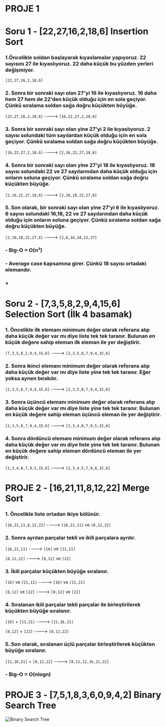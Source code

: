# PROJE 1 

# Soru 1 - [22,27,16,2,18,6] Insertion Sort

### 1.Öncelikle soldan başlayarak kıyaslamalar yapıyoruz. 22 sayısını 27 ile kıyaslıyoruz. 22 daha küçük bu yüzden yerleri değişmiyor.
`[22,27,16,2,18,6]`

### 2. Sonra bir sonraki sayı olan 27'yi 16 ile kıyaslıyoruz. 16 daha hem 27 hem de 22'den küçük olduğu için en sola geçiyor. Çünkü sıralama soldan sağa doğru küçükten büyüğe.
`[22,27,16,2,18,6]`  ---->  `[16,22,27,2,18,6]`

### 3. Sonra bir sonraki sayı olan yine 27'yi 2 ile kıyaslıyoruz. 2 sayısı solundaki tüm sayılardan küçük olduğu için en sola geçiyor. Çünkü sıralama soldan sağa doğru küçükten büyüğe.
`[16,22,27,2,18,6]`  ---->  `[2,16,22,27,18,6]`

### 4. Sonra bir sonraki sayı olan yine 27'yi 18 ile kıyaslıyoruz. 18 sayısı solundaki 22 ve 27 sayılarından daha küçük olduğu için onların soluna geçiyor. Çünkü sıralama soldan sağa doğru küçükten büyüğe.
`[2,16,22,27,18,6]`  ---->  `[2,16,18,22,27,6]` 

### 5. Son olarak, bir sonraki sayı olan yine 27'yi 6 ile kıyaslıyoruz. 6 sayısı solundaki 16,18, 22 ve 27 sayılarından daha küçük olduğu için onların soluna geçiyor. Çünkü sıralama soldan sağa doğru küçükten büyüğe.
`[2,16,18,22,27,6]`  ---->  `[2,6,16,18,22,27]`

### - Big-O = O(n²)
### - Average case kapsamına girer. Çünkü 18 sayısı ortadaki elemandır.
### +

# Soru 2 - [7,3,5,8,2,9,4,15,6] Selection Sort (İlk 4 basamak)

### 1. Öncelikle ilk elemanı minimum değer olarak referans alıp daha küçük değer var mı diye liste tek tek taranır. Bulunan en küçük değere sahip eleman ilk eleman ile yer değiştirir.
`[7,3,5,8,2,9,4,15,6]`  ---->  `[2,3,5,8,7,9,4,15,6]`

### 2. Sonra ikinci elemanı minimum değer olarak referans alıp daha küçük değer var mı diye liste yine tek tek taranır. Eğer yoksa aynen bırakılır.  
`[2,3,5,8,7,9,4,15,6]` ---->   `[2,3,5,8,7,9,4,15,6]`

### 3. Sonra üçüncü elemanı minimum değer olarak referans alıp daha küçük değer var mı diye liste yine tek tek taranır. Bulunan en küçük değere sahip eleman üçüncü eleman ile yer değiştirir. 
`[2,3,5,8,7,9,4,15,6]` ---->   `[2,3,4,8,7,9,5,15,6]`

### 4. Sonra dördüncü elemanı minimum değer olarak referans alıp daha küçük değer var mı diye liste yine tek tek taranır. Bulunan en küçük değere sahip eleman dördüncü eleman ile yer değiştirir. 
`[2,3,4,8,7,9,5,15,6]` ---->   `[2,3,4,5,7,9,8,15,6]`


# PROJE 2 - [16,21,11,8,12,22] Merge Sort

### 1. Öncelikle liste ortadan ikiye bölünür.
`[16,21,11,8,12,22]` ---->   `[16,21,11]` ve `[8,12,22]`

### 2. Sonra ayrılan parçalar tekli ve ikili parçalara ayrılır. 
`[16,21,11]` ----> `[16]` ve `[21,11]`

`[8,12,22]`  ---->  `[8,12]` ve `[22]`

### 3. İkili parçalar küçükten büyüğe sıralanır. 
`[16]` ve `[21,11]`  ----> `[16]` ve `[11,21]`

`[8,12]` ve `[22]`  ---->  `[8,12]` ve `[22]`

### 4. Sıralanan ikili parçalar tekli parçalar ile birleştirilerek küçükten büyüğe sıralanır.
`[16]` + `[11,21]` ----> `[11,16,21]`

`[8,12]` + `[22]` ---->  `[8,12,22]`

### 5. Son olarak, sıralanan üçlü parçalar birleştirilerek küçükten büyüğe sıralanır.
`[11,16,21]` + `[8,12,22]`  ---->  `[8,11,12,16,21,22]`

### - Big-O = O(nlogn)

# PROJE 3 - [7,5,1,8,3,6,0,9,4,2]  Binary Search Tree

![Binary Search Tree]([[Algoritma_Odev_Proje_1-2-3/images/binary_search_tree.png](https://raw.githubusercontent.com/handeerkovan/Algoritma_Odev_Proje_1-2-3/refs/heads/main/images/binary_search_tree.png))
